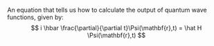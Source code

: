 
An equation that tells us how to calculate the output of quantum wave functions, given by:
$$
i \hbar \frac{\partial}{\partial t}\Psi(\mathbf{r},t) = \hat H \Psi(\mathbf{r},t)
$$